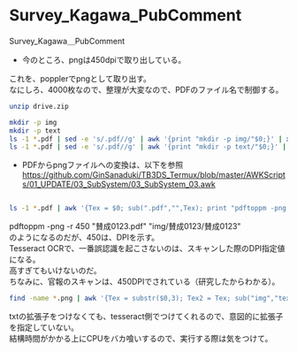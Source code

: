 # Survey_Kagawa_PubComment
Survey_Kagawa＿PubComment

* 今のところ、pngは450dpiで取り出している。  


これを、popplerでpngとして取り出す。  
なにしろ、4000枚なので、整理が大変なので、PDFのファイル名で制御する。  

```bash
unzip drive.zip

mkdir -p img
mkdir -p text
ls -1 *.pdf | sed -e 's/.pdf//g' | awk '{print "mkdir -p img/"$0;}' | xargs -P 0 -I {} sh -c {}
ls -1 *.pdf | sed -e 's/.pdf//g' | awk '{print "mkdir -p text/"$0;}' | xargs -P 0 -I {} sh -c {}

```

* PDFからpngファイルへの変換は、以下を参照  
https://github.com/GinSanaduki/TB3DS_Termux/blob/master/AWKScripts/01_UPDATE/03_SubSystem/03_SubSystem_03.awk  

```bash

ls -1 *.pdf | awk '{Tex = $0; sub(".pdf","",Tex); print "pdftoppm -png -r 450 \""$0"\" \"img/"Tex"/"Tex"\"";}' | xargs -P 4 -I {} sh -c {}

```

pdftoppm -png -r 450 "賛成0123.pdf" "img/賛成0123/賛成0123"  
のようになるのだが、450は、DPIを示す。  
Tesseract OCRで、一番誤認識を起こさないのは、スキャンした際のDPI指定値になる。  
高すぎてもいけないのだ。  
ちなみに、官報のスキャンは、450DPIでされている（研究したからわかる）。  


```bash
find -name *.png | awk '{Tex = substr($0,3); Tex2 = Tex; sub("img","text", Tex2); sub(".png","", Tex2); print "tesseract \""Tex"\" \""Tex2"\" -l jpn --psm 3 --dpi 450 > /dev/null 2>&1";}' > cmd.txt
```

txtの拡張子をつけなくても、tesseract側でつけてくれるので、意図的に拡張子を指定していない。  
結構時間がかかる上にCPUをバカ喰いするので、実行する際は気をつけて。  

